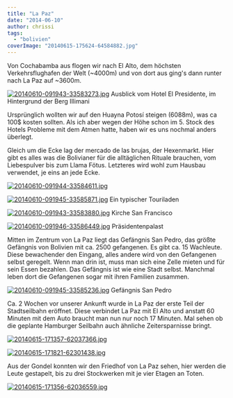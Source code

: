 ```yaml
---
title: "La Paz"
date: "2014-06-10"
author: chrissi
tags: 
  - "bolivien"
coverImage: "20140615-175624-64584882.jpg"
---
```


Von Cochabamba aus flogen wir nach El Alto, dem höchsten Verkehrsflughafen der Welt (~4000m) und von dort aus ging's dann runter nach La Paz auf ~3600m.

[![20140610-091943-33583273.jpg](images/20140610-091943-33583273.jpg)](https://hafenstrand.wordpress.com/wp-content/uploads/2014/06/20140610-091943-33583273.jpg) Ausblick vom Hotel El Presidente, im Hintergrund der Berg Illimani

Ursprünglich wollten wir auf den Huayna Potosí steigen (6088m), was ca 100$ kosten sollten. Als ich aber wegen der Höhe schon im 5. Stock des Hotels Probleme mit dem Atmen hatte, haben wir es uns nochmal anders überlegt.

Gleich um die Ecke lag der mercado de las brujas, der Hexenmarkt. Hier gibt es alles was die Bolivianer für die alltäglichen Rituale brauchen, vom Liebespulver bis zum Llama Fötus. Letzteres wird wohl zum Hausbau verwendet, je eins an jede Ecke.

[![20140610-091944-33584611.jpg](images/20140610-091944-33584611.jpg)](https://hafenstrand.wordpress.com/wp-content/uploads/2014/06/20140610-091944-33584611.jpg)

[![20140610-091945-33585871.jpg](images/20140610-091945-33585871.jpg)](https://hafenstrand.wordpress.com/wp-content/uploads/2014/06/20140610-091945-33585871.jpg) Ein typischer Touriladen

[![20140610-091943-33583880.jpg](images/20140610-091943-33583880.jpg)](https://hafenstrand.wordpress.com/wp-content/uploads/2014/06/20140610-091943-33583880.jpg) Kirche San Francisco

[![20140610-091946-33586449.jpg](images/20140610-091946-33586449.jpg)](https://hafenstrand.wordpress.com/wp-content/uploads/2014/06/20140610-091946-33586449.jpg) Präsidentenpalast

Mitten im Zentrum von La Paz liegt das Gefängnis San Pedro, das größte Gefängnis von Bolivien mit ca. 2500 gefangenen. Es gibt ca. 15 Wachleute. Diese bewachender den Eingang, alles andere wird von den Gefangenen selbst geregelt. Wenn man drin ist, muss man sich eine Zelle mieten und für sein Essen bezahlen. Das Gefängnis ist wie eine Stadt selbst. Manchmal leben dort die Gefangenen sogar mit ihren Familien zusammen.

[![20140610-091945-33585236.jpg](images/20140610-091945-33585236.jpg)](https://hafenstrand.wordpress.com/wp-content/uploads/2014/06/20140610-091945-33585236.jpg) Gefängnis San Pedro

Ca. 2 Wochen vor unserer Ankunft wurde in La Paz der erste Teil der Stadtseilbahn eröffnet. Diese verbindet La Paz mit El Alto und anstatt 60 Minuten mit dem Auto braucht man nun nur noch 17 Minuten. Mal sehen ob die geplante Hamburger Seilbahn auch ähnliche Zeitersparnisse bringt.

[![20140615-171357-62037366.jpg](images/20140615-171357-62037366.jpg)](https://hafenstrand.wordpress.com/wp-content/uploads/2014/06/20140615-171357-62037366.jpg)

[![20140615-171821-62301438.jpg](images/20140615-171821-62301438.jpg)](https://hafenstrand.wordpress.com/wp-content/uploads/2014/06/20140615-171821-62301438.jpg)

Aus der Gondel konnten wir den Friedhof von La Paz sehen, hier werden die Leute gestapelt, bis zu drei Stockwerken mit je vier Etagen an Toten.

[![20140615-171356-62036559.jpg](images/20140615-171356-62036559.jpg)](https://hafenstrand.wordpress.com/wp-content/uploads/2014/06/20140615-171356-62036559.jpg)
